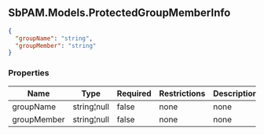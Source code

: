 
<h2 id="tocS_SbPAM.Models.ProtectedGroupMemberInfo">SbPAM.Models.ProtectedGroupMemberInfo</h2>

<a id="schemasbpam.models.protectedgroupmemberinfo"></a>
<a id="schema_SbPAM.Models.ProtectedGroupMemberInfo"></a>
<a id="tocSsbpam.models.protectedgroupmemberinfo"></a>
<a id="tocssbpam.models.protectedgroupmemberinfo"></a>

```json
{
  "groupName": "string",
  "groupMember": "string"
}

```

### Properties

|Name|Type|Required|Restrictions|Description|
|---|---|---|---|---|
|groupName|string¦null|false|none|none|
|groupMember|string¦null|false|none|none|


